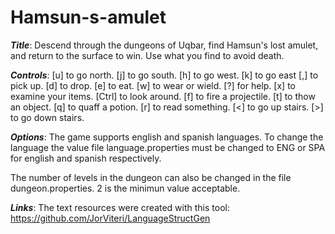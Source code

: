 # Hamsun-s-amulet

***Title***:
Descend through the dungeons of Uqbar, find Hamsun's lost amulet, and return to the surface to win. 
Use what you find to avoid death.

***Controls***:
[u] to go north.
[j] to go south.
[h] to go west.
[k] to go east
[,] to pick up.
[d] to drop.
[e] to eat.
[w] to wear or wield.
[?] for help.
[x] to examine your items.
[Ctrl] to look around.
[f] to fire a projectile.
[t] to thow an object.
[q] to quaff a potion.
[r] to read something.
[<] to go up stairs.
[>] to go down stairs.

***Options***:
The game supports english and spanish languages. To change the language the value file language.properties must be changed 
to ENG or SPA for english and spanish respectively.

The number of levels in the dungeon can also be changed in the file dungeon.properties. 2 is the minimun value acceptable.

***Links***:
The text resources were created with this tool: https://github.com/JorViteri/LanguageStructGen

